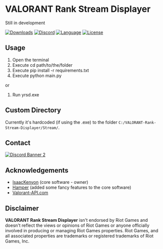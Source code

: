 # VALORANT Rank Stream Displayer

Still in development

[![Downloads][downloads-shield]][downloads-url]
[![Discord][discord-shield]][discord-url]
[![Language][language-shield]][language-url]
[![License][license-shield]][license-url]

## Usage
1. Open the terminal
2. Execute cd path/to/the/folder
3. Execute pip install -r requirements.txt
4. Execute python main.py

or 

1. Run yrsd.exe

## Custom Directory
Currently it's hardcoded (if using the .exe) to the folder `C:/VALORANT-Rank-Stream-Displayer/Stream/`.

## Contact
[![Discord Banner 2][discord-banner]][discord-url]

## Acknowledgements
 - [IsaacKenyon](https://github.com/isaacKenyon) (core software - owner)
 - [Hamper](https://github.com/OwOHamper) (added some fancy features to the core software)
 - [Valorant-API.com](https://valorant-api.com/)

## Disclaimer
**VALORANT Rank Stream Displayer** isn't endorsed by Riot Games and doesn't reflect the views or opinions of Riot Games or anyone officially involved in producing or managing Riot Games properties. Riot Games, and all associated properties are trademarks or registered trademarks of Riot Games, Inc.

[discord-shield]: https://img.shields.io/discord/695727580950691960?color=7289da&label=Support&logo=discord&logoColor=7289da&style=for-the-badge
[discord-url]: https://discord.gg/WgUDVAk
[discord-banner]: https://discordapp.com/api/guilds/695727580950691960/widget.png?style=banner2

[downloads-shield]: https://img.shields.io/github/downloads/OnlyOneCookie/VALORANT-Rank-Stream-Displayer/total?style=for-the-badge&logo=github
[downloads-url]: https://github.com/OnlyOneCookie/VALORANT-Rank-Stream-Displayer/releases/latest

[language-shield]: https://img.shields.io/github/languages/top/OnlyOneCookie/VALORANT-Rank-Stream-Displayer?logo=python&logoColor=yellow&style=for-the-badge
[language-url]: https://www.python.org/

[youtube-shield]:https://img.shields.io/badge/YouTube-FF0000?style=for-the-badge&logo=youtube&logoColor=white
[youtube-url]: https://youtu.be/TSLRd8Y9PiE

[license-shield]: https://img.shields.io/github/license/OnlyOneCookie/VALORANT-Rank-Stream-Displayer?style=for-the-badge
[license-url]: https://github.com/OnlyOneCookie/VALORANT-Rank-Stream-Displayer/blob/main/LICENSE